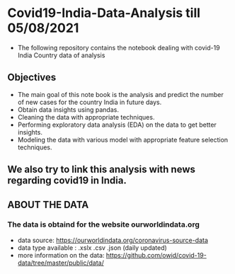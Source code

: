 # Covid19-India-Data-Analysis till 05/08/2021
- The following repository contains the notebook dealing with covid-19 India Country data of analysis

## Objectives

- The main goal of this note book is the analysis and predict the number of new cases for the country India in future days.  
- Obtain data insights using pandas.
- Cleaning the data with appropriate techniques.
- Performing exploratory data analysis (EDA) on the data to get better insights.
- Modeling the data with various model with appropriate feature selection techniques.
## We also try to link this analysis with news regarding covid19 in India.

## ABOUT THE DATA
### The data is obtaind for the website ourworldindata.org 
  
- data source:  https://ourworldindata.org/coronavirus-source-data
- data type available : .xslx .csv .json (daily updated)
- more information on the data: https://github.com/owid/covid-19-data/tree/master/public/data/
